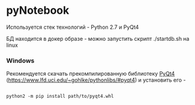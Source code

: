 # pyNotebook

Используется стек технологий - Python 2.7 и PyQt4

БД находится в докер образе - можно запустить скрипт ./startdb.sh на linux

### Windows
Рекомендуется скачать прекомпилированную библиотеку [PyQt4]() (https://www.lfd.uci.edu/~gohlke/pythonlibs/#pyqt4) и установить его -
```console

python2 -m pip install path/to/pyqt4.whl

```

